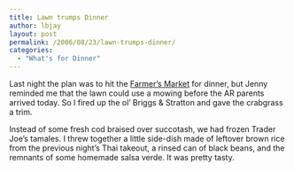 ```yaml
---
title: Lawn trumps Dinner
author: lbjay
layout: post
permalink: /2006/08/23/lawn-trumps-dinner/
categories:
  - "What's for Dinner"
---
```

<abbr class="unapi-id" title=""><!-- &nbsp; --></abbr> 

Last night the plan was to hit the [Farmer&#8217;s Market][1] for dinner, but Jenny reminded me that the lawn could use a mowing before the AR parents arrived today. So I fired up the ol&#8217; Briggs &#038; Stratton and gave the crabgrass a trim.

Instead of some fresh cod braised over succotash, we had frozen Trader Joe&#8217;s tamales. I threw together a little side-dish made of leftover brown rice from the previous night&#8217;s Thai takeout, a rinsed can of black beans, and the remnants of some homemade salsa verde. It was pretty tasty.

 [1]: http://lexingtonfarmersmarket.org "The Lexington, MA Farmer's Market"